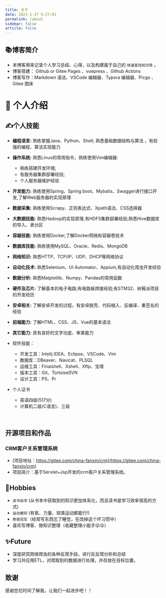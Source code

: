 ```yaml
---
title: 关于
date: 2021-1-27 9:27:01
permalink: /about
sidebar: false
article: false
---
```


## 📚博客简介

- 本博客用来记录个人学习总结、心得，以及构建属于自己的 `快速查找知识库` 。
- 博客搭建： Github or Gitee Pages 、vuepress 、Github Actions
- 博客写作：Markdown 语法、VSCode 编辑器、Typora 编辑器、Picgo 、Gitee 图床

# 🤳 个人介绍

## ✍个人技能

- **编程语言:** 熟练掌握Java、Python、Shell; 熟悉基础数据结构与算法 ，有较强的编程、算法实现能力
- **操作系统:** 熟悉Linux的常用指令，熟练使用Vim编辑器:
	- 熟练搭建开发环境;
	- 有服务器集群部署经验;
	- 个人服务器维护经验
- **开发能力:** 熟练使用Spring、Spring boot、Mybatis、Swagger进行接口开发,了解Web服务器的实现原理
- **数据采集:** 熟练使用Scrapy、正则表达式、Xpath语法、CSS选择器
- **大数据技能:** 熟悉Hadoop的实现原理,有HDFS集群部署经验;熟悉Hive数据库的导入、表分区
- **容器技能:** 熟练使用Docker,了解Docker网络和容器卷技术
- **数据库技能:** 熟练使用MySQL、Oracle、Redis、MongoDB
- **网络知识:** 熟悉HTTP、TCP/IP、UDP、DHCP等网络协议
- **自动化技术:** 熟悉Selenium、UI Automator、Appium,有自动化爬虫开发经验
- **数据分析:** 熟悉Matplotlib、Numpy、Pandas的常用函数
- **硬件及芯片:** 了解基本的电子电路;有电路板焊接经验;有STM32、树莓派项目的开发经历
- **安卓相关:** 了解安卓开发的过程，有安卓脱壳、代码植入、反编译、重签名的经验
- **前端能力:** 了解HTML、CSS、JS、Vue的基本语法
- **其它能力:** 具有良好的文字功底、审美能力

- 软件技能：
   - 开发工具：Intelij IDEA、Eclipse、VSCode、Vim
   - 数据库：DBeaver、Navicat、PLSQL
   - 运维工具：Finalshell、Xshell、Xftp、宝塔
   - 版本工具：Git、TortoiseSVN
   - 设计工具：PS、Pr

- 个人证书
	- 英语四级(517分)
	- 计算机二级(C语言)、三级

<br/>

## **开源项目和作品**

###  CRM客户关系管理系统

  - [项目地址：https://gitee.com/china-fanxin/crm](https://gitee.com/china-fanxin/crm)
  - 项目简介：基于Servlet+Jsp开发的crm客户关系管理系统。


## 💖Hobbies

- `读书自学` (从书本中获取到的知识更加体系化，而且读书是学习效率很高的方式)
- `运动健将` (有氧、力量、球类运动都能行!)
- `熬夜冠军`（经常写东西忘了睡觉，在改掉这个坏习惯中）
- 喜欢写博客、做知识整理（收藏整理小能手😜😜）
  
## ✨Future

- 深度研究网络爬虫的各种反爬手段，进行反反爬分析和总结
- 学习并应用ETL，对爬取到的数据进行处理，并存放在目标位置。

## 致谢

感谢您花时间了解我，让我们一起进步吧！！